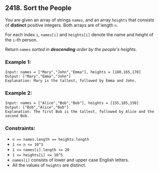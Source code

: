 ## 2418. Sort the People

You are given an array of strings ```names```, and an array ```heights``` that consists of **distinct** positive integers. Both arrays are of length ```n```.

For each index ```i```, ```names[i]``` and ```heights[i]``` denote the name and height of the ```i```-th person.

Return ```names``` *sorted in **descending** order by the people's heights*.

### Example 1:
```
Input: names = ["Mary","John","Emma"], heights = [180,165,170]
Output: ["Mary","Emma","John"]
Explanation: Mary is the tallest, followed by Emma and John.
```
### Example 2:
```
Input: names = ["Alice","Bob","Bob"], heights = [155,185,150]
Output: ["Bob","Alice","Bob"]
Explanation: The first Bob is the tallest, followed by Alice and the second Bob.
```

### Constraints:

* ```n == names.length == heights.length```
* ```1 <= n <= 10^3```
* ```1 <= names[i].length <= 20```
* ```1 <= heights[i] <= 10^5```
* ```names[i]``` consists of lower and upper case English letters.
* All the values of ```heights``` are distinct.